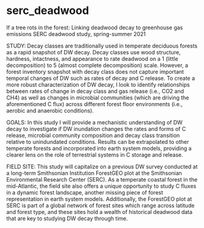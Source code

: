 # serc_deadwood
If a tree rots in the forest: Linking deadwood decay to greenhouse gas emissions
SERC deadwood study, spring-summer 2021

STUDY: Decay classes are traditionally used in temperate deciduous forests as a rapid snapshot of DW decay. Decay classes use wood structure, hardness, intactness, and appearance to rate deadwood on a 1 (little decomposition) to 5 (almost complete decomposition) scale. However, a forest inventory snapshot with decay class does not capture important temporal changes of DW such as rates of decay and C release. To create a more robust characterization of DW decay, I look to identify relationships between rates of change in decay class and gas release (i.e., CO2 and CH4) as well as changes in microbial communities (which are driving the aforementioned C flux) across different forest floor environments (i.e., aerobic and anaerobic conditions). 

GOALS: In this study I will provide a mechanistic understanding of DW decay to investigate if DW inundation changes the rates and forms of C release, microbial community composition and decay class transition relative to unindundated conditions. Results can be extrapolated to other temperate forests and incorporated into earth system models, providing a clearer lens on the role of terrestrial systems in C storage and release. 

FIELD SITE: This study will capitalize on a previous DW survey conducted at a long-term Smithsonian Institution ForestGEO plot at the Smithsonian Environmental Research Center (SERC). As a temperate coastal forest in the mid-Atlantic, the field site also offers a unique opportunity to study C fluxes in a dynamic forest landscape, another missing piece of forest representation in earth system models. Additionally, the ForestGEO plot at SERC is part of a global network of forest sites which range across latitude and forest type, and these sites hold a wealth of historical deadwood data that are key to studying DW decay through time. 
